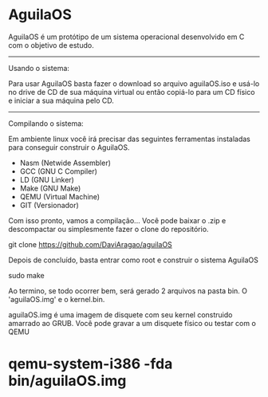AguilaOS
=====
AguilaOS é um protótipo de um sistema operacional desenvolvido em C com o objetivo de estudo.

---
Usando o sistema:

Para usar AguilaOS basta fazer o download so arquivo aguilaOS.iso e usá-lo no drive de CD de sua máquina virtual ou então copiá-lo para um CD físico e iniciar a sua máquina pelo CD.

---
Compilando o sistema:

Em ambiente linux você irá precisar das seguintes ferramentas instaladas para conseguir construir o AguilaOS.

- Nasm (Netwide Assembler)
- GCC (GNU C Compiler)
- LD (GNU Linker)
- Make (GNU Make)
- QEMU (Virtual Machine)
- GIT (Versionador)

Com isso pronto, vamos a compilação...
Você pode baixar o .zip e descompactar ou simplesmente fazer o clone do repositório.

git clone https://github.com/DaviAragao/aguilaOS

Depois de concluído, basta entrar como root e construir o sistema AguilaOS

sudo make

Ao termino, se todo ocorrer bem, será gerado 2 arquivos na pasta bin. O 'aguilaOS.img' e o kernel.bin.

aguilaOS.img é uma imagem de disquete com seu kernel construido amarrado ao GRUB. Você pode gravar a um disquete físico ou testar com o QEMU

 # qemu-system-i386 -fda bin/aguilaOS.img
